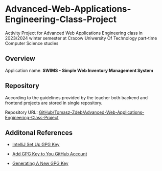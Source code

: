 # Advanced-Web-Applications-Engineering-Class-Project

Activity Project for Advanced Web Applications Engineering class in 2023/2024 winter semester at Cracow Uniwersity Of Technology part-time Computer Science studies

## Overview

Application name: **SWIMS - Simple Web Inventory Management System**

## Repository

According to the guidelines provided by the teacher both backend and frontend projects are stored in single repository.

Repository URL: [GitHub/Tomasz-Zdeb/Advanced-Web-Applications-Engineering-Class-Project](https://github.com/Tomasz-Zdeb/Advanced-Web-Applications-Engineering-Class-Project)

## Additonal References

* [IntelliJ Set Up GPG Key](https://www.jetbrains.com/help/idea/2022.3/set-up-GPG-commit-signing.html#configure-the-environment)

* [Add GPG Key to You GitHub Account](https://docs.github.com/en/authentication/managing-commit-signature-verification/adding-a-gpg-key-to-your-github-account)

* [Generating A New GPG Key](https://docs.github.com/en/authentication/managing-commit-signature-verification/generating-a-new-gpg-key)
